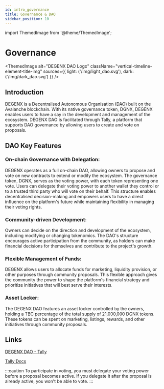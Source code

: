 ```yaml
---
id: intro_governance
title: Governance & DAO
sidebar_position: 10
---
```

import ThemedImage from '@theme/ThemedImage';

# Governance

  <ThemedImage
  alt="DEGENX DAO Logo"
  className="vertical-timeline-element-title-img"
  sources={{
    light: ('/img/light_dao.svg'),
    dark: ('/img/dark_dao.svg')
  }}
/>

## Introduction

DEGENX is a Decentralised Autonomous Organisation (DAO) built on the Avalanche blockchain. With its native governance token, DGNX, DEGENX enables users to have a say in the development and management of the ecosystem. DEGENX DAO is facilitated through Tally, a platform that supports DAO governance by allowing users to create and vote on proposals.

## DAO Key Features

### On-chain Governance with Delegation:

DEGENX operates as a full on-chain DAO, allowing owners to propose and vote on new contracts to extend or modify the ecosystem. The governance token, DGNX, serves as the voting power, with each token representing one vote. Users can delegate their voting power to another wallet they control or to a trusted third party who will vote on their behalf. This structure enables decentralised decision-making and empowers users to have a direct influence on the platform's future while maintaining flexibility in managing their voting rights.

### Community-driven Development:

Owners can decide on the direction and development of the ecosystem, including modifying or changing tokenomics. The DAO's structure encourages active participation from the community, as holders can make financial decisions for themselves and contribute to the project's growth.

### Flexible Management of Funds:

DEGENX allows users to allocate funds for marketing, liquidity provision, or other purposes through community proposals. This flexible approach gives the community the power to shape the platform's financial strategy and prioritize initiatives that will best serve their interests.

### Asset Locker:

The DEGENX DAO features an asset locker controlled by the owners, holding a TBC percentage of the total supply of 21,000,000 DGNX tokens. These tokens can be spent on marketing, listings, rewards, and other initiatives through community proposals.

## Links

[DEGENX DAO - Tally ](https://www.tally.xyz/gov/degenx-ecosystem)

[Tally Docs](https://docs.tally.xyz/knowledge-base/tally)

:::caution
To participate in voting, you must delegate your voting power before a proposal becomes active. If you delegate it after the proposal is already active, you won't be able to vote.
:::

